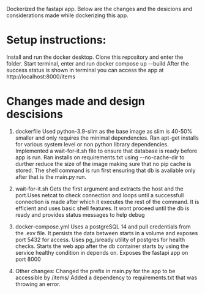 Dockerized the fastapi app. Below are the changes and the desicions and considerations made while dockerizing this app.

# Setup instructions:
Install and run the docker desktop.
Clone this repository and enter the folder.
Start terminal, enter and run docker compose up --build 
After the success status is shown in terminal you can access the app at http://localhost:8000/items

# Changes made and design descisions
1. dockerfile
Used python-3.9-slim as the base image as slim is 40-50% smaller and only requires the minimal dependencies.
Ran apt-get installs for various system level or non python library dependencies.
Implemented a wait-for-it.sh file to ensure that database is ready before app is run.
Ran installs on requirements.txt using --no-cache-dir to durther reduce the size of the image making sure that no pip cache is stored.
The shell command is run first ensuring that db is available only after that is the main.py run.

2. wait-for-it.sh
Gets the first argument and extracts the host and the port.Uses netcat to check connection and loops until a successfull connection is made after which it executes the rest of the command.
It is efficient and uses basic shell features. It wont proceed until the db is ready and provides status messages to help debug

3. docker-compose.yml
Uses a postgreSQL 14 and pull credentials from the .exv file. It persists the data between starts in a volume and exposes port 5432 for access. 
Uses pg_isready utility of postgres for health checks. 
Starts the web app after the db container starts by using the service healthy condition in depends on. Exposes the fastapi app on port 8000

4. Other changes:
Changed the prefix in main.py for the app to be accessible by /items/
Added a dependency to requirements.txt that was throwing an error.

